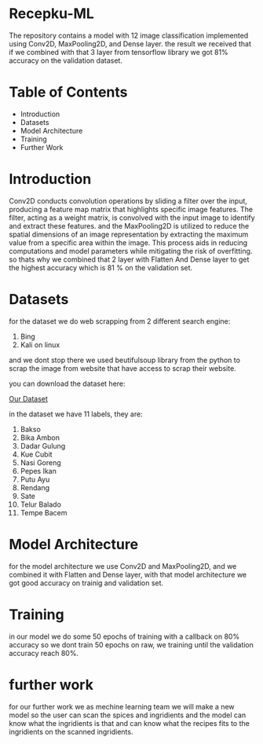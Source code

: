 # Recepku-ML
The repository contains a model with 12 image classification implemented 
using Conv2D, MaxPooling2D, and Dense layer.
the result we received that if we combined with that 3 layer from tensorflow library
we got 81% accuracy on the validation dataset.


# Table of Contents
- Introduction
- Datasets
- Model Architecture
- Training
- Further Work

# Introduction
Conv2D conducts convolution operations by sliding a filter over the input, producing a feature map matrix that highlights specific image features. 
The filter, acting as a weight matrix, is convolved with the input image to identify and extract these features. and the 
MaxPooling2D is utilized to reduce the spatial dimensions of an image representation by extracting the maximum value from a specific area within the image.
This process aids in reducing computations and model parameters while mitigating the risk of overfitting. so thats why we combined that 2 layer with Flatten
And Dense layer to get the highest accuracy which is 81 % on the validation set.

# Datasets
for the dataset we do web scrapping from 2 different search engine:
1. Bing
2. Kali on linux

and we dont stop there we used beutifulsoup library from the python to scrap the image from website that have access to scrap their website.

you can download the dataset here:

[Our Dataset](https://drive.google.com/drive/folders/1RbygN80QWnJcJtUYC8B2zAEg_1hskkfO?usp=sharing)

in the dataset we have 11 labels, they are:
1. Bakso
2. Bika Ambon
3. Dadar Gulung
4. Kue Cubit
5. Nasi Goreng
6. Pepes Ikan
7. Putu Ayu
8. Rendang
9. Sate
10. Telur Balado
11. Tempe Bacem

# Model Architecture

for the model architecture we use Conv2D and MaxPooling2D, and we combined it with Flatten and Dense layer, with that model architecture we got good accuracy on trainig and validation set.

# Training

in our model we do some 50 epochs of training with a callback on 80% accuracy so we dont train 50 epochs on raw, we training until the validation accuracy reach 80%.

# further work

for our further work we as mechine learning team we will make a new model so the user can scan the spices and ingridients and the model can know what the ingridients is that and can know
what the recipes fits to the ingridients on the scanned ingridients.


